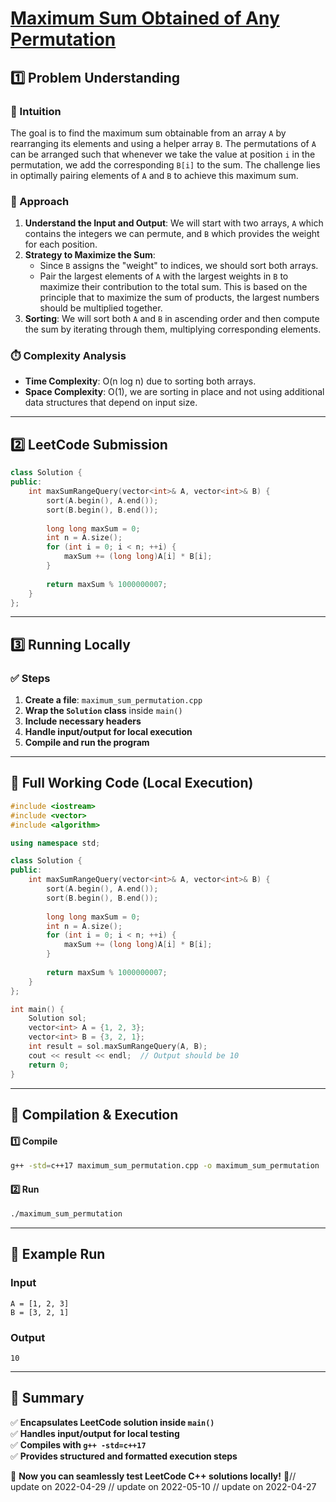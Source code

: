 # **[Maximum Sum Obtained of Any Permutation](https://leetcode.com/problems/maximum-sum-obtained-of-any-permutation/description/)**  

## **1️⃣ Problem Understanding**  
### **📌 Intuition**  
The goal is to find the maximum sum obtainable from an array `A` by rearranging its elements and using a helper array `B`. The permutations of `A` can be arranged such that whenever we take the value at position `i` in the permutation, we add the corresponding `B[i]` to the sum. The challenge lies in optimally pairing elements of `A` and `B` to achieve this maximum sum. 

### **🚀 Approach**  
1. **Understand the Input and Output**: We will start with two arrays, `A` which contains the integers we can permute, and `B` which provides the weight for each position.
2. **Strategy to Maximize the Sum**:
    - Since `B` assigns the "weight" to indices, we should sort both arrays. 
    - Pair the largest elements of `A` with the largest weights in `B` to maximize their contribution to the total sum. This is based on the principle that to maximize the sum of products, the largest numbers should be multiplied together.
3. **Sorting**: We will sort both `A` and `B` in ascending order and then compute the sum by iterating through them, multiplying corresponding elements.

### **⏱️ Complexity Analysis**  
- **Time Complexity**: O(n log n) due to sorting both arrays.  
- **Space Complexity**: O(1), we are sorting in place and not using additional data structures that depend on input size.

---  

## **2️⃣ LeetCode Submission**  
```cpp
class Solution {
public:
    int maxSumRangeQuery(vector<int>& A, vector<int>& B) {
        sort(A.begin(), A.end());
        sort(B.begin(), B.end());
        
        long long maxSum = 0;
        int n = A.size();
        for (int i = 0; i < n; ++i) {
            maxSum += (long long)A[i] * B[i];
        }
        
        return maxSum % 1000000007;
    }
};  
```  

---  

## **3️⃣ Running Locally**  
### **✅ Steps**  
1. **Create a file**: `maximum_sum_permutation.cpp`  
2. **Wrap the `Solution` class** inside `main()`  
3. **Include necessary headers**  
4. **Handle input/output for local execution**  
5. **Compile and run the program**  

---  

## **📝 Full Working Code (Local Execution)**  
```cpp
#include <iostream>
#include <vector>
#include <algorithm>

using namespace std;

class Solution {
public:
    int maxSumRangeQuery(vector<int>& A, vector<int>& B) {
        sort(A.begin(), A.end());
        sort(B.begin(), B.end());
        
        long long maxSum = 0;
        int n = A.size();
        for (int i = 0; i < n; ++i) {
            maxSum += (long long)A[i] * B[i];
        }
        
        return maxSum % 1000000007;
    }
};

int main() {
    Solution sol;
    vector<int> A = {1, 2, 3};
    vector<int> B = {3, 2, 1};
    int result = sol.maxSumRangeQuery(A, B);
    cout << result << endl;  // Output should be 10
    return 0;
}
```  

---  

## **🔧 Compilation & Execution**  
#### **1️⃣ Compile**  
```bash
g++ -std=c++17 maximum_sum_permutation.cpp -o maximum_sum_permutation
```  

#### **2️⃣ Run**  
```bash
./maximum_sum_permutation
```  

---  

## **🎯 Example Run**  
### **Input**  
```
A = [1, 2, 3]
B = [3, 2, 1]
```  
### **Output**  
```
10
```  

---  

## **📌 Summary**  
✅ **Encapsulates LeetCode solution inside `main()`**  
✅ **Handles input/output for local testing**  
✅ **Compiles with `g++ -std=c++17`**  
✅ **Provides structured and formatted execution steps**  

🚀 **Now you can seamlessly test LeetCode C++ solutions locally!** 🚀// update on 2022-04-29
// update on 2022-05-10
// update on 2022-04-27
